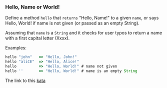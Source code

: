 ### Hello, Name or World!

Define a method `hello` that `returns` "Hello, Name!" to a given `name`, or says Hello, World! if name is not given (or passed as an empty String).

Assuming that `name` is a `String` and it checks for user typos to return a name with a first capital letter (Xxxx).

Examples:
```javascript
hello "john"   => "Hello, John!"
hello "aliCE"  => "Hello, Alice!"
hello          => "Hello, World!" # name not given
hello ''       => "Hello, World!" # name is an empty String  
```
The link to this [kata](https://www.codewars.com/kata/hello-name-or-world/javascript)
